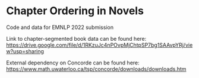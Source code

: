 # Chapter Ordering in Novels
Code and data for EMNLP 2022 submission

Link to chapter-segmented book data can be found here: https://drive.google.com/file/d/1RKzuJc4nPOvpMjChtpSP7bg1SAAvpYRj/view?usp=sharing

External dependency on Concorde can be found here: https://www.math.uwaterloo.ca/tsp/concorde/downloads/downloads.htm
